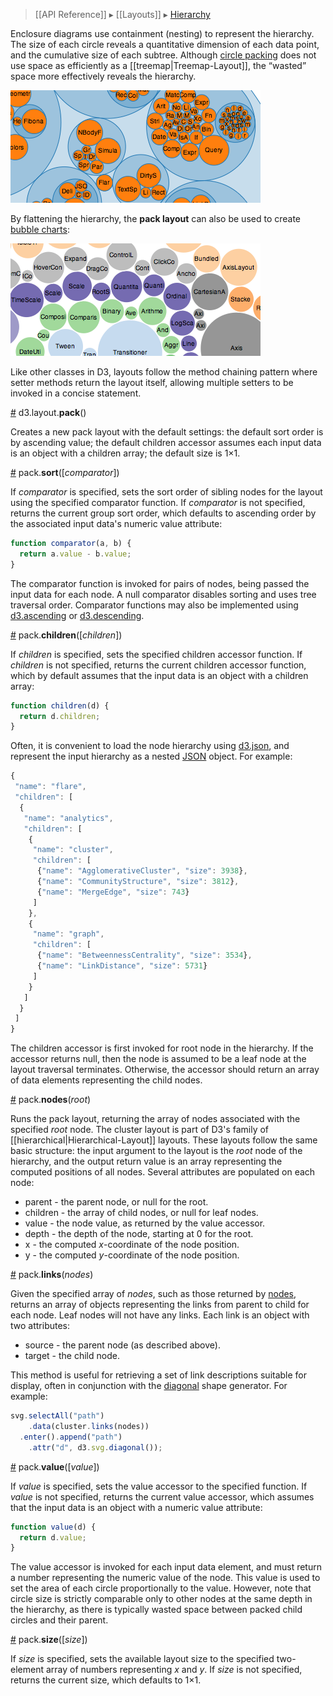 > [[API Reference]] ▸ [[Layouts]] ▸ [Hierarchy](Hierarchy-Layout)

Enclosure diagrams use containment (nesting) to represent the hierarchy. The size of each circle reveals a quantitative dimension of each data point, and the cumulative size of each subtree. Although [circle packing](http://en.wikipedia.org/wiki/Circle_packing) does not use space as efficiently as a [[treemap|Treemap-Layout]], the “wasted” space more effectively reveals the hierarchy.

[![pack](pack.png)](http://mbostock.github.com/d3/ex/pack.html)

By flattening the hierarchy, the **pack layout** can also be used to create [bubble charts](http://www-958.ibm.com/software/data/cognos/manyeyes/page/Bubble_Chart.html):

[![bubble](bubble.png)](http://mbostock.github.com/d3/ex/bubble.html)

Like other classes in D3, layouts follow the method chaining pattern where setter methods return the layout itself, allowing multiple setters to be invoked in a concise statement.

<a name="pack" href="Pack-Layout#wiki-pack">#</a> d3.layout.<b>pack</b>()

Creates a new pack layout with the default settings: the default sort order is by ascending value; the default children accessor assumes each input data is an object with a children array; the default size is 1×1.

<a name="sort" href="Pack-Layout#wiki-sort">#</a> pack.<b>sort</b>([<i>comparator</i>])

If *comparator* is specified, sets the sort order of sibling nodes for the layout using the specified comparator function.  If *comparator* is not specified, returns the current group sort order, which defaults to ascending order by the associated input data's numeric value attribute:

```javascript
function comparator(a, b) {
  return a.value - b.value;
}
```

The comparator function is invoked for pairs of nodes, being passed the input data for each node. A null comparator disables sorting and uses tree traversal order. Comparator functions may also be implemented using [d3.ascending](Arrays#wiki-d3_ascending) or [d3.descending](Arrays#wiki-d3_descending).

<a name="children" href="Pack-Layout#wiki-children">#</a> pack.<b>children</b>([<i>children</i>])

If *children* is specified, sets the specified children accessor function. If *children* is not specified, returns the current children accessor function, which by default assumes that the input data is an object with a children array:

```javascript
function children(d) {
  return d.children;
}
```

Often, it is convenient to load the node hierarchy using [d3.json](Requests#wiki-d3_json), and represent the input hierarchy as a nested [JSON](http://json.org) object. For example:

```javascript
{
 "name": "flare",
 "children": [
  {
   "name": "analytics",
   "children": [
    {
     "name": "cluster",
     "children": [
      {"name": "AgglomerativeCluster", "size": 3938},
      {"name": "CommunityStructure", "size": 3812},
      {"name": "MergeEdge", "size": 743}
     ]
    },
    {
     "name": "graph",
     "children": [
      {"name": "BetweennessCentrality", "size": 3534},
      {"name": "LinkDistance", "size": 5731}
     ]
    }
   ]
  }
 ]
}
```

The children accessor is first invoked for root node in the hierarchy. If the accessor returns null, then the node is assumed to be a leaf node at the layout traversal terminates. Otherwise, the accessor should return an array of data elements representing the child nodes.

<a name="nodes" href="Pack-Layout#wiki-nodes">#</a> pack.<b>nodes</b>(<i>root</i>)

Runs the pack layout, returning the array of nodes associated with the specified *root* node. The cluster layout is part of D3's family of [[hierarchical|Hierarchical-Layout]] layouts. These layouts follow the same basic structure: the input argument to the layout is the *root* node of the hierarchy, and the output return value is an array representing the computed positions of all nodes.  Several attributes are populated on each node:

* parent - the parent node, or null for the root.
* children - the array of child nodes, or null for leaf nodes.
* value - the node value, as returned by the value accessor.
* depth - the depth of the node, starting at 0 for the root.
* x - the computed *x*-coordinate of the node position.
* y - the computed *y*-coordinate of the node position.

<a name="links" href="Pack-Layout#wiki-links">#</a> pack.<b>links</b>(<i>nodes</i>)

Given the specified array of *nodes*, such as those returned by [nodes](Pack-Layout#wiki-nodes), returns an array of objects representing the links from parent to child for each node. Leaf nodes will not have any links. Each link is an object with two attributes:

* source - the parent node (as described above).
* target - the child node.

This method is useful for retrieving a set of link descriptions suitable for display, often in conjunction with the [diagonal](SVG-Shapes#wiki-diagonal) shape generator. For example:

```javascript
svg.selectAll("path")
    .data(cluster.links(nodes))
  .enter().append("path")
    .attr("d", d3.svg.diagonal());
```

<a name="value" href="Pack-Layout#wiki-value">#</a> pack.<b>value</b>([<i>value</i>])

If *value* is specified, sets the value accessor to the specified function. If *value* is not specified, returns the current value accessor, which assumes that the input data is an object with a numeric value attribute:

```javascript
function value(d) {
  return d.value;
}
```

The value accessor is invoked for each input data element, and must return a number representing the numeric value of the node. This value is used to set the area of each circle proportionally to the value. However, note that circle size is strictly comparable only to other nodes at the same depth in the hierarchy, as there is typically wasted space between packed child circles and their parent.

<a name="size" href="Pack-Layout#wiki-size">#</a> pack.<b>size</b>([<i>size</i>])

If *size* is specified, sets the available layout size to the specified two-element array of numbers representing *x* and *y*. If *size* is not specified, returns the current size, which defaults to 1×1.
